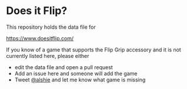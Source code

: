 # Does it Flip?

This repository holds the data file for

https://www.doesitflip.com/

If you know of a game that supports the Flip Grip accessory and it is not currently listed here, please either 

- edit the data file and open a pull request
- Add an issue here and someone will add the game
- Tweet [@alshie](https://twitter.com/Alshie) and let me know what game is missing
